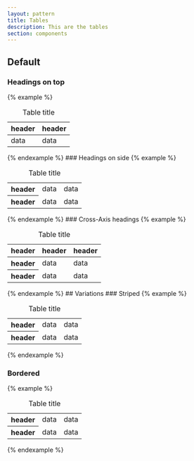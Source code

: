 ```yaml
---
layout: pattern
title: Tables
description: This are the tables
section: components
---
```

## Default
### Headings on top
{% example %}
<table class="table">
  <caption>Table title</caption>
  <thead>
    <tr>
      <th>header</th>
      <th>header</th>
    </tr>
  </thead>
  <tbody>
    <tr>
      <td>data</td>
      <td>data</td>
    </tr>
  </tbody>
</table>
{% endexample %}
### Headings on side
{% example %}
<table class="table">
  <caption>Table title</caption>
  <tbody>
    <tr>
      <th>header</th>
      <td>data</td>
      <td>data</td>
    </tr>
    <tr>
      <th>header</th>
      <td>data</td>
      <td>data</td>
    </tr>
  </tbody>
</table>
{% endexample %}
### Cross-Axis headings
{% example %}
<table class="table">
  <caption>Table title</caption>
  <thead>
    <tr>
      <th>header</th>
      <th>header</th>
      <th>header</th>
    </tr>
  </thead>
  <tbody>
    <tr>
      <th>header</th>
      <td>data</td>
      <td>data</td>
    </tr>
    <tr>
      <th>header</th>
      <td>data</td>
      <td>data</td>
    </tr>
  </tbody>
</table>
{% endexample %}
## Variations
### Striped
{% example %}
<table class="table table--striped">
  <caption>Table title</caption>
  <tbody>
    <tr>
      <th>header</th>
      <td>data</td>
      <td>data</td>
    </tr>
    <tr>
      <th>header</th>
      <td>data</td>
      <td>data</td>
    </tr>
  </tbody>
</table>
{% endexample %}

### Bordered
{% example %}
<table class="table table--bordered">
  <caption>Table title</caption>
  <tbody>
    <tr>
      <th>header</th>
      <td>data</td>
      <td>data</td>
    </tr>
    <tr>
      <th>header</th>
      <td>data</td>
      <td>data</td>
    </tr>
  </tbody>
</table>
{% endexample %}
